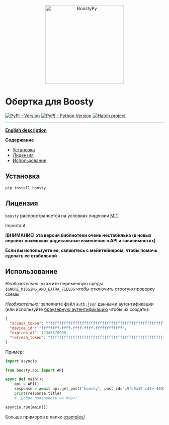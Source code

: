 <p align="center">
  <a href="https://github.com/barsikus007/boosty">
    <img src="https://raw.githubusercontent.com/barsikus007/boosty/master/logo.svg" alt="BoostyPy" height="250px">
  </a>
</p>

# Обертка для Boosty

[![PyPI - Version](https://img.shields.io/pypi/v/boosty.svg)](https://pypi.org/project/boosty)
[![PyPI - Python Version](https://img.shields.io/pypi/pyversions/boosty.svg)](https://pypi.org/project/boosty)
[![Hatch project](https://img.shields.io/badge/%F0%9F%A5%9A-Hatch-4051b5.svg)](https://github.com/pypa/hatch)

-----

**[English description](https://github.com/barsikus007/boosty/blob/master/README.md)**

**Содержание**

- [Установка](#установка)
- [Лицензия](#лицензия)
- [Использование](#использование)

## Установка

```console
pip install boosty
```

## Лицензия

`boosty` распространяется на условиях лицензии [MIT](https://spdx.org/licenses/MIT.html).

> [!IMPORTANT]
> **!ВНИМАНИЕ! эта версия библиотеки очень нестабильна (в новых версиях возможны радикальные изменения в API и зависимостях)**
>
> **Если вы используете ее, свяжитесь с мейнтейнером, чтобы помочь сделать ее стабильной**

## Использование

*Необязательно:* укажите переменную среды `IGNORE_MISSING_AND_EXTRA_FIELDS` чтобы отключить строгую проверку схемы

*Необязательно:* заполните файл `auth.json` данными аутентификации (или используйте [браузерную аутентификацию](https://github.com/barsikus007/boosty/blob/master/examples/browser_auth.py) чтобы их создать):

```json
{
  "access_token": "ffffffffffffffffffffffffffffffffffffffffffffffffffffffffffffffff",
  "device_id": "ffffffff-ffff-ffff-ffff-ffffffffffff",
  "expires_at": 12345678900,
  "refresh_token": "ffffffffffffffffffffffffffffffffffffffffffffffffffffffffffffffff"
}
```

Пример:

```python
import asyncio

from boosty.api import API

async def main():
    api = API()
    response = await api.get_post("boosty", post_id="c9fb8a19-c45e-4602-9942-087c3af28c1b")
    print(response.title)
    # 'Добро пожаловать на борт!'

asyncio.run(main())
```

Больше примеров в папке [examples/](https://github.com/barsikus007/boosty/tree/master/examples/)
